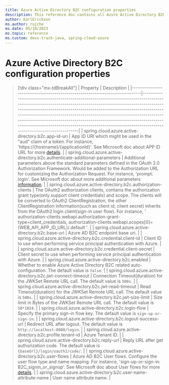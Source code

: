 ```yaml
---
title: Azure Active Directory B2C configuration properties
description: This reference doc contains all Azure Active Directory B2C configuration properties.
author: KarlErickson
ms.author: rujche
ms.date: 05/10/2023
ms.topic: reference
ms.custom: devx-track-java, spring-cloud-azure
---
```


# Azure Active Directory B2C configuration properties

> [!div class="mx-tdBreakAll"]
> | Property                                                                   | Description                                                                                                                                                                                                                                                                                                                                                                                                                                                                            |
> |----------------------------------------------------------------------------|----------------------------------------------------------------------------------------------------------------------------------------------------------------------------------------------------------------------------------------------------------------------------------------------------------------------------------------------------------------------------------------------------------------------------------------------------------------------------------------|
> | spring.cloud.azure.active-directory.b2c.app-id-uri                         | App ID URI which might be used in the "aud" claim of a token. For instance, 'https://{hostname}/{applicationId}'. See Microsoft doc about APP ID URL for more [details](/azure/active-directory/develop/security-best-practices-for-app-registration#application-id-uri).                                                                                                                                                                                      |
> | spring.cloud.azure.active-directory.b2c.authenticate-additional-parameters | Additional parameters above the standard parameters defined in the OAuth 2.0 Authorization Framework. Would be added to the Authorization URL for customizing the Authorization Request. For instance, 'prompt: login'. See Microsoft doc about more additional parameters [information](/azure/active-directory/develop/v2-oauth2-auth-code-flow#request-an-authorization-code).                                                                              |
> | spring.cloud.azure.active-directory.b2c.authorization-clients              | The OAuth2 authorization clients, contains the authorization grant type(only support client credentials) and scope. The clients will be converted to OAuth2 ClientRegistration, the other ClientRegistration information(such as client id, client secret) inherits from the OAuth2 login client(sign-in user flow). For instance, ' authorization-clients.webapi.authorization-grant-type=client_credentials, authorization-clients.webapi.scopes[0]={WEB_API_APP_ID_URL}/.default '. |
> | spring.cloud.azure.active-directory.b2c.base-uri                           | Azure AD B2C endpoint base uri.                                                                                                                                                                                                                                                                                                                                                                                                                                                        |
> | spring.cloud.azure.active-directory.b2c.credential.client-id               | Client ID to use when performing service principal authentication with Azure.                                                                                                                                                                                                                                                                                                                                                                                                          |
> | spring.cloud.azure.active-directory.b2c.credential.client-secret           | Client secret to use when performing service principal authentication with Azure.                                                                                                                                                                                                                                                                                                                                                                                                      |
> | spring.cloud.azure.active-directory.b2c.enabled                            | Whether to enable Azure Active Directory B2C related auto-configuration. The default value is `false`.                                                                                                                                                                                                                                                                                                                                                                                 |
> | spring.cloud.azure.active-directory.b2c.jwt-connect-timeout                | Connection Timeout(duration) for the JWKSet Remote URL call. The default value is `500s`.                                                                                                                                                                                                                                                                                                                                                                                              |
> | spring.cloud.azure.active-directory.b2c.jwt-read-timeout                   | Read Timeout(duration) for the JWKSet Remote URL call. The default value is `500s`.                                                                                                                                                                                                                                                                                                                                                                                                    |
> | spring.cloud.azure.active-directory.b2c.jwt-size-limit                     | Size limit in Bytes of the JWKSet Remote URL call. The default value is `50*1024`.                                                                                                                                                                                                                                                                                                                                                                                                     |
> | spring.cloud.azure.active-directory.b2c.login-flow                         | Specify the primary sign-in flow key. The default value is `sign-up-or-sign-in`.                                                                                                                                                                                                                                                                                                                                                                                                       |
> | spring.cloud.azure.active-directory.b2c.logout-success-url                 | Redirect URL after logout. The default value is `http://localhost:8080/login`.                                                                                                                                                                                                                                                                                                                                                                                                         |
> | spring.cloud.azure.active-directory.b2c.profile.tenant-id                  | Azure Tenant ID.                                                                                                                                                                                                                                                                                                                                                                                                                                                                       |
> | spring.cloud.azure.active-directory.b2c.reply-url                          | Reply URL after get authorization code. The default value is `{baseUrl}/login/oauth2/code/`.                                                                                                                                                                                                                                                                                                                                                                                           |
> | spring.cloud.azure.active-directory.b2c.user-flows                         | Azure AD B2C User flows. Configure the user flow type and name mapping. For instance, 'sign-up-or-sign-in: B2C_signin_or_signup'. See Microsoft doc about User flows for more [details](/azure/active-directory-b2c/user-flow-overview#user-flows).                                                                                                                                                                                                            |
> | spring.cloud.azure.active-directory.b2c.user-name-attribute-name           | User name attribute name.                                                                                                                                                                                                                                                                                                                                                                                                                                                              |
